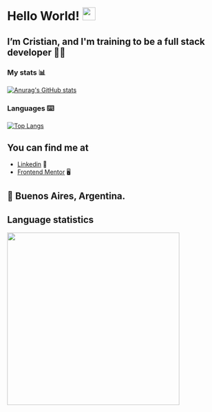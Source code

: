 # Hello World! <img src="https://raw.githubusercontent.com/MartinHeinz/MartinHeinz/master/wave.gif" width="30px">

## I’m Cristian, and I'm training to be a full stack developer :weight_lifting_man:

### My stats :bar_chart:
[![Anurag's GitHub stats](https://github-readme-stats.vercel.app/api?username=cristianemm96&show_icons=true&theme=tokyonight)](https://github.com/anuraghazra/github-readme-stats)

### Languages :keyboard:
[![Top Langs](https://github-readme-stats.vercel.app/api/top-langs/?username=cristianemm96&langs_count=6&layout=compact)](https://github.com/anuraghazra/github-readme-stats)

## You can find me at
- [Linkedin](https://www.linkedin.com/in/cristian-emanuel-mari%C3%B1o96/) :briefcase:
- [Frontend Mentor](https://www.frontendmentor.io/profile/cristianemm96) 	:desktop_computer:

## :round_pushpin: Buenos Aires, Argentina.

## Language statistics


<img align="center" src="https://wakatime.com/share/@b8fb2471-1ce1-47db-a9aa-8f9d41b0d884/d470635b-9507-4ed6-9942-1a97352bcac5.svg" height="400"/>

